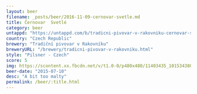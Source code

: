 ```yaml
---
layout: beer
filename: _posts/beer/2016-11-09-cernovar-svetle.md
title: Černovar  Svetlé
category: beer
untappd: "https://untappd.com/b/tradicni-pivovar-v-rakovniku-cernovar-svetle/459676"
country: "Czech Republic"
brewery: "Tradiční pivovar v Rakovníku"
breweryURL: "/brewery/tradicni-pivovar-v-rakovniku.html"
style: "Pilsner - Czech"
score: 5
img: https://scontent.xx.fbcdn.net/v/t1.0-0/p480x480/11403435_10153438035523745_1440324413921244933_n.jpg?oh=d4967cfeb341ae2eaad4cea951dc7f52&oe=59AB120F
beer-date: "2015-07-10"
desc: "A bit too malty"
permalink: /beer/:title.html
---
```

